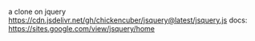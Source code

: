 a clone on jquery
https://cdn.jsdelivr.net/gh/chickencuber/jsquery@latest/jsquery.js
docs: https://sites.google.com/view/jsquery/home
